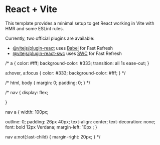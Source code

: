 # React + Vite

This template provides a minimal setup to get React working in Vite with HMR and some ESLint rules.

Currently, two official plugins are available:

- [@vitejs/plugin-react](https://github.com/vitejs/vite-plugin-react/blob/main/packages/plugin-react/README.md) uses [Babel](https://babeljs.io/) for Fast Refresh
- [@vitejs/plugin-react-swc](https://github.com/vitejs/vite-plugin-react-swc) uses [SWC](https://swc.rs/) for Fast Refresh

/* a {
  color: #fff;
  background-color: #333;
  transition: all 1s ease-out;
}

a:hover,
a:focus {
  color: #333;
  background-color: #fff;
} */

/* html,
body {
  margin: 0;
  padding: 0;
} */

/* nav {
  display: flex;
 
}

nav a {
  width: 100px;
  
  outline: 0;
  padding: 26px 40px;
  text-align: center;
  text-decoration: none;
  font: bold 12px Verdana;
  margin-left: 10px ;
}

nav a:not(:last-child) {
  margin-right: 20px;
} */
